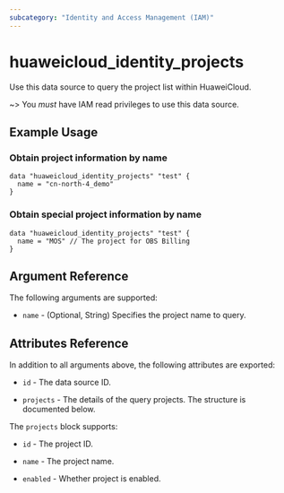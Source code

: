 ```yaml
---
subcategory: "Identity and Access Management (IAM)"
---
```


# huaweicloud_identity_projects

Use this data source to query the project list within HuaweiCloud.

~> You *must* have IAM read privileges to use this data source.

## Example Usage

### Obtain project information by name

```hcl
data "huaweicloud_identity_projects" "test" {
  name = "cn-north-4_demo"
}
```

### Obtain special project information by name

```hcl
data "huaweicloud_identity_projects" "test" {
  name = "MOS" // The project for OBS Billing
}
```

## Argument Reference

The following arguments are supported:

* `name` - (Optional, String) Specifies the project name to query.

## Attributes Reference

In addition to all arguments above, the following attributes are exported:

* `id` - The data source ID.

* `projects` - The details of the query projects. The structure is documented below.

The `projects` block supports:

* `id` - The project ID.

* `name` - The project name.

* `enabled` - Whether project is enabled.

